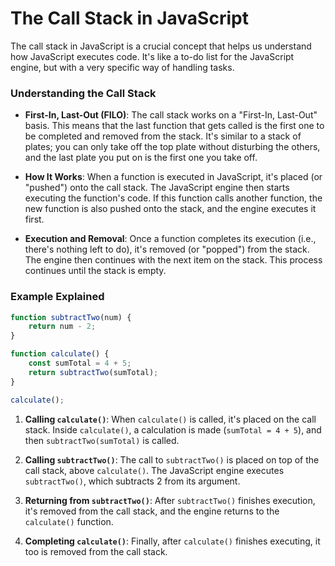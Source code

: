
# The Call Stack in JavaScript

The call stack in JavaScript is a crucial concept that helps us understand how JavaScript executes code. It's like a to-do list for the JavaScript engine, but with a very specific way of handling tasks.

### Understanding the Call Stack

-   **First-In, Last-Out (FILO)**: The call stack works on a "First-In, Last-Out" basis. This means that the last function that gets called is the first one to be completed and removed from the stack. It's similar to a stack of plates; you can only take off the top plate without disturbing the others, and the last plate you put on is the first one you take off.
    
-   **How It Works**: When a function is executed in JavaScript, it's placed (or "pushed") onto the call stack. The JavaScript engine then starts executing the function's code. If this function calls another function, the new function is also pushed onto the stack, and the engine executes it first.
    
-   **Execution and Removal**: Once a function completes its execution (i.e., there's nothing left to do), it's removed (or "popped") from the stack. The engine then continues with the next item on the stack. This process continues until the stack is empty.
    

### Example Explained

```js
function subtractTwo(num) {
    return num - 2;
}

function calculate() {
    const sumTotal = 4 + 5; 
    return subtractTwo(sumTotal);
}

calculate();
```
1.  **Calling `calculate()`**: When `calculate()` is called, it's placed on the call stack. Inside `calculate()`, a calculation is made (`sumTotal = 4 + 5`), and then `subtractTwo(sumTotal)` is called.
    
2.  **Calling `subtractTwo()`**: The call to `subtractTwo()` is placed on top of the call stack, above `calculate()`. The JavaScript engine executes `subtractTwo()`, which subtracts 2 from its argument.
    
3.  **Returning from `subtractTwo()`**: After `subtractTwo()` finishes execution, it's removed from the call stack, and the engine returns to the `calculate()` function.
    
4.  **Completing `calculate()`**: Finally, after `calculate()` finishes executing, it too is removed from the call stack.
